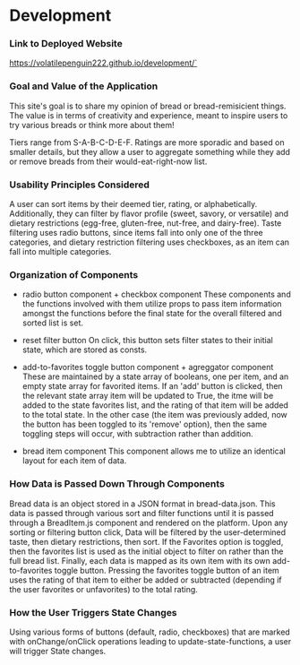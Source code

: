 # Development

### Link to Deployed Website

https://volatilepenguin222.github.io/development/`

### Goal and Value of the Application

This site's goal is to share my opinion of bread or bread-remisicient things. The value is in terms of creativity and experience, meant to inspire users to try various breads or think more about them!

Tiers range from S-A-B-C-D-E-F. Ratings are more sporadic and based on smaller details, but they allow a user to aggregate something while they add or remove breads from their would-eat-right-now list.

### Usability Principles Considered

A user can sort items by their deemed tier, rating, or alphabetically. Additionally, they can filter by flavor profile (sweet, savory, or versatile) and dietary restrictions (egg-free, gluten-free, nut-free, and dairy-free). Taste filtering uses radio buttons, since items fall into only one of the three categories, and dietary restriction filtering uses checkboxes, as an item can fall into multiple categories.

### Organization of Components

- radio button component + checkbox component
  These components and the functions involved with them utilize props to pass item information amongst the functions before the final state for the overall filtered and sorted list is set.

- reset filter button
  On click, this button sets filter states to their initial state, which are stored as consts.

- add-to-favorites toggle button component + agreggator component
  These are maintained by a state array of booleans, one per item, and an empty state array for favorited items. If an 'add' button is clicked, then the relevant state array item will be updated to True, the itme will be added to the state favorites list, and the rating of that item will be added to the total state. In the other case (the item was previously added, now the button has been toggled to its 'remove' option), then the same toggling steps will occur, with subtraction rather than addition.

- bread item component
  This component allows me to utilize an identical layout for each item of data.

### How Data is Passed Down Through Components

Bread data is an object stored in a JSON format in bread-data.json. This data is passed through various sort and filter functions until it is passed through a BreadItem.js component and rendered on the platform. Upon any sorting or filtering button click, Data will be filtered by the user-determined taste, then dietary restrictions, then sort. If the Favorites option is toggled, then the favorites list is used as the initial object to filter on rather than the full bread list. Finally, each data is mapped as its own item with its own add-to-favorites toggle button. Pressing the favorites toggle button of an item uses the rating of that item to either be added or subtracted (depending if the user favorites or unfavorites) to the total rating.

### How the User Triggers State Changes

Using various forms of buttons (default, radio, checkboxes) that are marked with onChange/onClick operations leading to update-state-functions, a user will trigger State changes.
